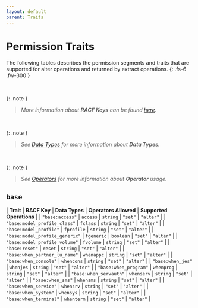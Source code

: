 ```yaml
---
layout: default
parent: Traits
---
```


# Permission Traits

The following tables describes the permission segments and traits that are supported for alter operations and returned by extract operations.
{: .fs-6 .fw-300 }

&nbsp;

{: .note }
> _More information about **RACF Keys** can be found [here](https://www.ibm.com/docs/en/zos/latest?topic=services-reference-documentation-tables)._

&nbsp;

{: .note }
> _See [Data Types](../data_types) for more information about **Data Types**._

&nbsp;

{: .note }
> _See [Operators](../operators) for more information about **Operator** usage._

## `base`

| **Trait** | **RACF Key** | **Data Types** | **Operators Allowed** | **Supported Operations** |
| `"base:access"` | `access` | `string` | `"set"` | `"alter"` |
| `"base:model_profile_class"` | `fclass` | `string` | `"set"` | `"alter"` |
| `"base:model_profile"` | `fprofile` | `string` | `"set"` | `"alter"` |
| `"base:model_profile_generic"` | `fgeneric` | `boolean` | `"set"` | `"alter"` |
| `"base:model_profile_volume"` | `fvolume` | `string` | `"set"` | `"alter"` |
| `"base:reset"` | `reset` | `string` | `"set"` | `"alter"` |
| `"base:when_partner_lu_name"` | `whenappc` | `string` | `"set"` | `"alter"` |
| `"base:when_console"` | `whencons` | `string` | `"set"` | `"alter"` |
| `"base:when_jes"` | `whenjes` | `string` | `"set"` | `"alter"` |
| `"base:when_program"` | `whenprog` | `string` | `"set"` | `"alter"` |
| `"base:when_servauth"` | `whenserv` | `string` | `"set"` | `"alter"` |
| `"base:when_sms"` | `whensms` | `string` | `"set"` | `"alter"` |
| `"base:when_service"` | `whensrv` | `string` | `"set"` | `"alter"` |
| `"base:when_system"` | `whensys` | `string` | `"set"` | `"alter"` |
| `"base:when_terminal"` | `whenterm` | `string` | `"set"` | `"alter"` |
